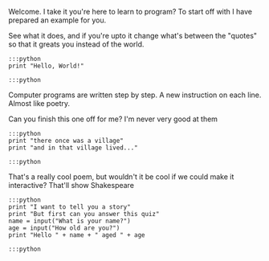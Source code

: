 Welcome. I take it you're here to learn to program? To start off with I have prepared an example for you.

See what it does, and if you're upto it change what's between the "quotes" so that it greats you instead of the world.

    :::python
    print "Hello, World!"

    :::python

Computer programs are written step by step. A new instruction on each line. Almost like poetry.

Can you finish this one off for me? I'm never very good at them

    :::python
    print "there once was a village"
    print "and in that village lived..."

    :::python

That's a really cool poem, but wouldn't it be cool if we could make it interactive? That'll show Shakespeare

    :::python
    print "I want to tell you a story"
    print "But first can you answer this quiz"
    name = input("What is your name?")
    age = input("How old are you?")
    print "Hello " + name + " aged " + age

    :::python
